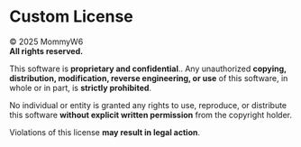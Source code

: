 # Custom License

© 2025 MommyW6  
**All rights reserved.**  

This software is  **proprietary and confidential**.. Any unauthorized **copying, distribution, modification, reverse engineering, or use** of this software, in whole or in part, is **strictly prohibited**.

No individual or entity is granted any rights to use, reproduce, or distribute this software **without explicit written permission** from the copyright holder.

Violations of this license **may result in legal action**.
